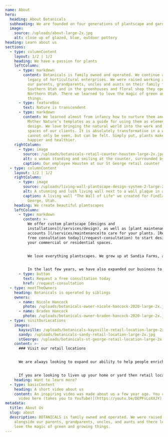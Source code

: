 ```yaml
---
name: About
hero:
  heading: About Botanicals
  subheading: We are founded on four generations of plantscape and gardening experience
  image:
    source: /uploads/about-large-2x.jpg
    alt: close up of glazed, blue, outdoor pottery
heading: Learn about us
sections:
  - type: columnContent
    layout: 1/2 | 1/2
    heading: We have a passion for plants
    leftColumn:
      - type: markdown
        content: Botanicals is family owned and operated. We continue a four-generation
          legacy of horticultural enterprises. We were raised working alongside
          our parents, grandparents, uncles and aunts on their family farm in
          Southern Utah and in the greenhouses and floral shop they operated in
          Northern Utah. There we learned to love the magic of green and growing
          things.
      - type: featureBox
        text: Nature is transcendent
      - type: markdown
        content: We learned almost from infancy how to nurture them and how to use
          Mother Nature’s templates as a guide for using them as elements of
          design. We love bringing the natural world into the work and living
          spaces of our clients. It is absolutely transformative in a way that
          cannot only be seen, but can be felt. Simply put, plants make us
          happier and healthier.
    rightColumn:
      - type: image
        source: /uploads/botanicals-retail-counter-housten-large-2x.jpg
        alt: a woman standing and smiling at the counter, surrounded by beautiful plants
        caption: Our employee Housten at our St George retail counter
  - type: columnContent
    layout: 1/2 | 1/2
    rightColumn:
      - type: image
        source: /uploads/living-wall-plantscape-design-system-2-large-2x.jpg
        alt: A stunning and lush living wall next to a wall plaque in a findlay subaru
        caption: A living wall "The Wall of Life" we created for Findlay Subaru in St
          George, Utah.
    heading: We create beautiful plantscapes
    leftColumn:
      - type: markdown
        content: >-
          We offer custom plantscape [designs and
          installations](/services/design), as well as [plant maintenance
          accounts ](/services/maintenance)to care for your plants. [Request a
          free consultation today](/request-consultation) to start designing
          your commercial or residential spaces.


          We love everything plantscapes. We grew up at Sandia Farms, a greenhouse owned and operated by our family in St George, Utah. There we developed a love for plants and helping other receive the positive effects of having their space plantscaped.


          In the last few years, we have also expanded our business to own two retail locations where we sell ceramic pottery, metal art, yard decor, and more. We have one [location in St George, Utah](/locations/saint-george) and [another further north in Sandy, Utah](/locations/sandy).
      - type: button
        text: Request a free consultation today
        href: /request-consultation
  - type: meetTheOwners
    heading: Botanicals is operated by siblings
    owners:
      - name: Nicole Hancock
        photo: /uploads/botanicals-owner-nicole-hancock-2020-large-2x.jpg
      - name: Braden Hancock
        photo: /uploads/botanicals-owner-braden-hancock-2020-large-2x.jpg
  - type: visitOurLocations
    images:
      kaysville: /uploads/botanicals-kaysville-retail-location-large-2x.jpg
      sandy: /uploads/botanicals-sandy-retail-location-large-2x.jpg
      stGeorge: /uploads/botanicals-st-george-retail-location-large-2x.jpg
    content: >-
      ### Visit our retail locations


      We are always looking to expand our ability to help people enrich their lives. This is why we have [two retail locations](/locations). Visit us at these locations to find beautiful ceramic pottery, metal art, yard decor, plants, and more.


      If you are looking to liven up your home or yard then retail locations will provide you with the tool necessary to do that. Our staff are always happy to answer any questions to help with your designing. We have a lot to offer, and provide a delivery service for those who want it.
    heading: Want to learn more?
  - type: basicContent
    heading: A short video about us
    content: An inspiring video was made about us a few year ago. You can [watch the
      video here (takes you to YouTube)](https://youtu.be/DEPFsLoXXJY).
metadata:
  title: About Us
  slug: about
  description: BOTANICALS is family owned and operated. We were raised working
    alongside our parents, grandparents, uncles, and aunts and there learned to
    love the magic of green and growing things.
---
```

